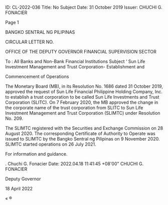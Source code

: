 ID: CL-2022-036
Title: No Subject
Date: 31 October 2019
Issuer: CHUCHI G. FONACIER

Page 1

BANGKO SENTRAL NG PILIPINAS

CIRCULAR LETTER NO.

OFFICE OF THE DEPUTY GOVERNOR FINANCIAL SUPERVISION SECTOR

To : All Banks and Non-Bank Financial Institutions Subject ‘ Sun Life Investment Management and Trust Corporation- Establishment and

Commencement of Operations

The Monetary Board (MB), in its Resolution No. 1686 dated 31 October 2019, approved the request of Sun Life Financial Philippine Holding Company, Inc. to establish a trust corporation to be called Sun Life Investments and Trust Corporation (SLITC). On 7 February 2020, the MB approved the change in the corporate name of the trust corporation from SLITC to Sun Life Investment Management and Trust Corporation (SLIMTC) under Resolution No. 209.

The SLIMTC registered with the Securities and Exchange Commission on 28 August 2020. The corresponding Certificate of Authority to Operate was issued to SLIMTC by the Bangko Sentral ng Pilipinas on 9 November 2020. SLIMTC started operations on 26 July 2021.

For information and guidance.

. Chuchi G. Fonacier Date: 2022.04.18 11:41:45 +08'00" CHUCHI G. FONACIER

Deputy Governor

18 April 2022

« ®